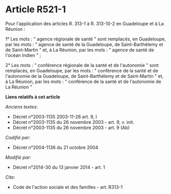 # Article R521-1

Pour l'application des articles R. 313-1 à R. 313-10-2 en Guadeloupe et à La Réunion : 

1° Les mots : " agence régionale de santé " sont remplacés, en Guadeloupe, par les mots : " agence de santé de la Guadeloupe,
de Saint-Barthélemy et de Saint-Martin " et, à La Réunion, par les mots : " agence de santé de l'océan Indien " ; 

2° Les mots : " conférence régionale de la santé et de l'autonomie " sont remplacés, en Guadeloupe, par les mots : "
conférence de la santé et de l'autonomie de la Guadeloupe, de Saint-Barthélemy et de Saint-Martin " et, à La Réunion, par les
mots : " conférence de la santé et de l'autonomie de La Réunion "

**Liens relatifs à cet article**

_Anciens textes_:

  - Décret n°2003-1135 2003-11-26 art. 9, I
  - Décret n°2003-1135 du 26 novembre 2003 - art. 9, v. init.
  - Décret n°2003-1135 du 26 novembre 2003 - art. 9 (Ab)

_Codifié par_:

  - Décret n°2004-1136 du 21 octobre 2004

_Modifié par_:

  - Décret n°2014-30 du 13 janvier 2014 - art. 1

_Cite_:

  - Code de l'action sociale et des familles - art. R313-1
